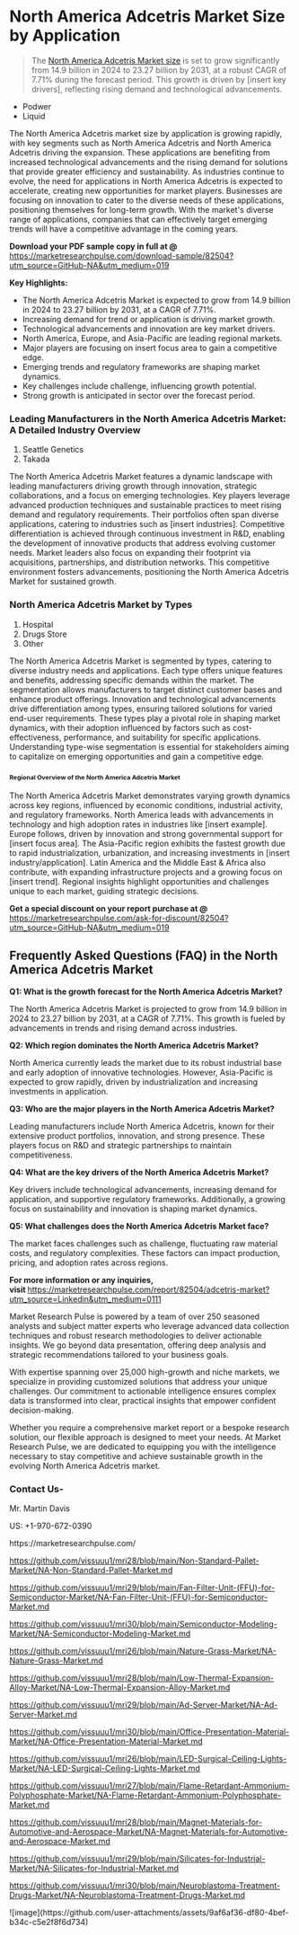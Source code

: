 <h1>North America Adcetris Market&nbsp;Size by Application</h1><blockquote><p>The <a href="https://marketresearchpulse.com/download-sample/82504?utm_source=GitHub-NA&amp;utm_medium=019">North America Adcetris Market size</a> is set to grow significantly from 14.9 billion in 2024 to 23.27 billion by 2031, at a robust CAGR of 7.71% during the forecast period. This growth is driven by [insert key drivers], reflecting rising demand and technological advancements.</p></blockquote><ul><li>Podwer<li> Liquid</li></ul><p>The North America Adcetris market size by application is growing rapidly, with key segments such as North America Adcetris and North America Adcetris driving the expansion. These applications are benefiting from increased technological advancements and the rising demand for solutions that provide greater efficiency and sustainability. As industries continue to evolve, the need for applications in North America Adcetris is expected to accelerate, creating new opportunities for market players. Businesses are focusing on innovation to cater to the diverse needs of these applications, positioning themselves for long-term growth. With the market's diverse range of applications, companies that can effectively target emerging trends will have a competitive advantage in the coming years.</p><p><strong>Download your PDF sample copy in full at @ </strong><a href="https://marketresearchpulse.com/download-sample/82504?utm_source=GitHub-NA&amp;utm_medium=019">https://marketresearchpulse.com/download-sample/82504?utm_source=GitHub-NA&amp;utm_medium=019</a></p><p><strong>Key Highlights: </strong></p><ul><li>The North America Adcetris Market is expected to grow from 14.9 billion in 2024 to 23.27 billion by 2031, at a CAGR of 7.71%.</li><li>Increasing demand for trend or application is driving market growth.</li><li>Technological advancements and innovation are key market drivers.</li><li>North America, Europe, and Asia-Pacific are leading regional markets.</li><li>Major players are focusing on insert focus area to gain a competitive edge.</li><li>Emerging trends and regulatory frameworks are shaping market dynamics.</li><li>Key challenges include challenge, influencing growth potential.</li><li>Strong growth is anticipated in sector over the forecast period.</li></ul><h3>Leading Manufacturers in the North America Adcetris Market: A Detailed Industry Overview</h3><ol><li>Seattle Genetics</li><li>Takada</li></ol><div class="flex max-w-full flex-col flex-grow"><div class="min-h-8 text-message flex w-full flex-col items-end gap-2 whitespace-normal break-words [.text-message+&amp;]:mt-5" dir="auto" data-message-author-role="assistant" data-message-id="fd8432e4-4910-450d-b182-61b7bfb0a01f" data-message-model-slug="gpt-4o"><div class="flex w-full flex-col gap-1 empty:hidden first:pt-[3px]"><div class="markdown prose w-full break-words dark:prose-invert light"><p>The North America Adcetris Market features a dynamic landscape with leading manufacturers driving growth through innovation, strategic collaborations, and a focus on emerging technologies. Key players leverage advanced production techniques and sustainable practices to meet rising demand and regulatory requirements. Their portfolios often span diverse applications, catering to industries such as [insert industries]. Competitive differentiation is achieved through continuous investment in R&amp;D, enabling the development of innovative products that address evolving customer needs. Market leaders also focus on expanding their footprint via acquisitions, partnerships, and distribution networks. This competitive environment fosters advancements, positioning the North America Adcetris Market for sustained growth.</p></div></div></div></div><h3>North America Adcetris Market by Types</h3><ol><li>Hospital<li> Drugs Store<li> Other</li></ol><div class="flex max-w-full flex-col flex-grow"><div class="min-h-8 text-message flex w-full flex-col items-end gap-2 whitespace-normal break-words [.text-message+&amp;]:mt-5" dir="auto" data-message-author-role="assistant" data-message-id="084470be-0bb7-4664-bddf-5156b4f41249" data-message-model-slug="gpt-4o-mini"><div class="flex w-full flex-col gap-1 empty:hidden first:pt-[3px]"><div class="markdown prose w-full break-words dark:prose-invert light"><p>The North America Adcetris Market is segmented by types, catering to diverse industry needs and applications. Each type offers unique features and benefits, addressing specific demands within the market. The segmentation allows manufacturers to target distinct customer bases and enhance product offerings. Innovation and technological advancements drive differentiation among types, ensuring tailored solutions for varied end-user requirements. These types play a pivotal role in shaping market dynamics, with their adoption influenced by factors such as cost-effectiveness, performance, and suitability for specific applications. Understanding type-wise segmentation is essential for stakeholders aiming to capitalize on emerging opportunities and gain a competitive edge.</p></div></div></div></div><h3><span style="font-size: 11px;">Regional Overview of the North America Adcetris Market</span></h3><div class="flex max-w-full flex-col flex-grow"><div class="min-h-8 text-message flex w-full flex-col items-end gap-2 whitespace-normal break-words [.text-message+&amp;]:mt-5" dir="auto" data-message-author-role="assistant" data-message-id="e9038762-ce64-4e30-91c9-9bd413514231" data-message-model-slug="gpt-4o-mini"><div class="flex w-full flex-col gap-1 empty:hidden first:pt-[3px]"><div class="markdown prose w-full break-words dark:prose-invert light"><p>The North America Adcetris Market demonstrates varying growth dynamics across key regions, influenced by economic conditions, industrial activity, and regulatory frameworks. North America leads with advancements in technology and high adoption rates in industries like [insert example]. Europe follows, driven by innovation and strong governmental support for [insert focus area]. The Asia-Pacific region exhibits the fastest growth due to rapid industrialization, urbanization, and increasing investments in [insert industry/application]. Latin America and the Middle East &amp; Africa also contribute, with expanding infrastructure projects and a growing focus on [insert trend]. Regional insights highlight opportunities and challenges unique to each market, guiding strategic decisions.</p></div></div></div></div><p><strong>Get a special discount on your report purchase at @ </strong><a href="https://marketresearchpulse.com/ask-for-discount/82504?utm_source=GitHub-NA&amp;utm_medium=019">https://marketresearchpulse.com/ask-for-discount/82504?utm_source=GitHub-NA&amp;utm_medium=019</a></p><h2>Frequently Asked Questions (FAQ) in the North America Adcetris Market</h2><p><strong>Q1: What is the growth forecast for the North America Adcetris Market?</strong></p><p>The North America Adcetris Market is projected to grow from 14.9 billion in 2024 to 23.27 billion by 2031, at a CAGR of 7.71%. This growth is fueled by advancements in trends and rising demand across industries.</p><p><strong>Q2: Which region dominates the North America Adcetris Market?</strong></p><p>North America currently leads the market due to its robust industrial base and early adoption of innovative technologies. However, Asia-Pacific is expected to grow rapidly, driven by industrialization and increasing investments in application.</p><p><strong>Q3: Who are the major players in the North America Adcetris Market?</strong></p><p>Leading manufacturers include North America Adcetris, known for their extensive product portfolios, innovation, and strong presence. These players focus on R&amp;D and strategic partnerships to maintain competitiveness.</p><p><strong>Q4: What are the key drivers of the North America Adcetris Market?</strong></p><p>Key drivers include technological advancements, increasing demand for application, and supportive regulatory frameworks. Additionally, a growing focus on sustainability and innovation is shaping market dynamics.</p><p><strong>Q5: What challenges does the North America Adcetris Market face?</strong></p><p>The market faces challenges such as challenge, fluctuating raw material costs, and regulatory complexities. These factors can impact production, pricing, and adoption rates across regions.</p><p><strong>For more information or any inquiries, visit&nbsp;</strong><a href="https://marketresearchpulse.com/report/82504/adcetris-market?utm_source=Linkedin&utm_medium=0111">https://marketresearchpulse.com/report/82504/adcetris-market?utm_source=Linkedin&utm_medium=0111</a></p><p>Market Research Pulse is powered by a team of over 250 seasoned analysts and subject matter experts who leverage advanced data collection techniques and robust research methodologies to deliver actionable insights. We go beyond data presentation, offering deep analysis and strategic recommendations tailored to your business goals.</p><p>With expertise spanning over 25,000 high-growth and niche markets, we specialize in providing customized solutions that address your unique challenges. Our commitment to actionable intelligence ensures complex data is transformed into clear, practical insights that empower confident decision-making.</p><p>Whether you require a comprehensive market report or a bespoke research solution, our flexible approach is designed to meet your needs. At Market Research Pulse, we are dedicated to equipping you with the intelligence necessary to stay competitive and achieve sustainable growth in the evolving North America Adcetris market.</p><h3><strong>Contact Us-</strong></h3><p>Mr. Martin Davis</p><p>US: +1-970-672-0390</p><p>https://marketresearchpulse.com/</p><p><a href="https://github.com/vissuuu1/mri28/blob/main/Non-Standard-Pallet-Market/NA-Non-Standard-Pallet-Market.md">https://github.com/vissuuu1/mri28/blob/main/Non-Standard-Pallet-Market/NA-Non-Standard-Pallet-Market.md</a></p><p><a href="https://github.com/vissuuu1/mri29/blob/main/Fan-Filter-Unit-(FFU)-for-Semiconductor-Market/NA-Fan-Filter-Unit-(FFU)-for-Semiconductor-Market.md">https://github.com/vissuuu1/mri29/blob/main/Fan-Filter-Unit-(FFU)-for-Semiconductor-Market/NA-Fan-Filter-Unit-(FFU)-for-Semiconductor-Market.md</a></p><p><a href="https://github.com/vissuuu1/mri30/blob/main/Semiconductor-Modeling-Market/NA-Semiconductor-Modeling-Market.md">https://github.com/vissuuu1/mri30/blob/main/Semiconductor-Modeling-Market/NA-Semiconductor-Modeling-Market.md</a></p><p><a href="https://github.com/vissuuu1/mri26/blob/main/Nature-Grass-Market/NA-Nature-Grass-Market.md">https://github.com/vissuuu1/mri26/blob/main/Nature-Grass-Market/NA-Nature-Grass-Market.md</a></p><p><a href="https://github.com/vissuuu1/mri28/blob/main/Low-Thermal-Expansion-Alloy-Market/NA-Low-Thermal-Expansion-Alloy-Market.md">https://github.com/vissuuu1/mri28/blob/main/Low-Thermal-Expansion-Alloy-Market/NA-Low-Thermal-Expansion-Alloy-Market.md</a></p><p><a href="https://github.com/vissuuu1/mri29/blob/main/Ad-Server-Market/NA-Ad-Server-Market.md">https://github.com/vissuuu1/mri29/blob/main/Ad-Server-Market/NA-Ad-Server-Market.md</a></p><p><a href="https://github.com/vissuuu1/mri30/blob/main/Office-Presentation-Material-Market/NA-Office-Presentation-Material-Market.md">https://github.com/vissuuu1/mri30/blob/main/Office-Presentation-Material-Market/NA-Office-Presentation-Material-Market.md</a></p><p><a href="https://github.com/vissuuu1/mri26/blob/main/LED-Surgical-Ceiling-Lights-Market/NA-LED-Surgical-Ceiling-Lights-Market.md">https://github.com/vissuuu1/mri26/blob/main/LED-Surgical-Ceiling-Lights-Market/NA-LED-Surgical-Ceiling-Lights-Market.md</a></p><p><a href="https://github.com/vissuuu1/mri27/blob/main/Flame-Retardant-Ammonium-Polyphosphate-Market/NA-Flame-Retardant-Ammonium-Polyphosphate-Market.md">https://github.com/vissuuu1/mri27/blob/main/Flame-Retardant-Ammonium-Polyphosphate-Market/NA-Flame-Retardant-Ammonium-Polyphosphate-Market.md</a></p><p><a href="https://github.com/vissuuu1/mri28/blob/main/Magnet-Materials-for-Automotive-and-Aerospace-Market/NA-Magnet-Materials-for-Automotive-and-Aerospace-Market.md">https://github.com/vissuuu1/mri28/blob/main/Magnet-Materials-for-Automotive-and-Aerospace-Market/NA-Magnet-Materials-for-Automotive-and-Aerospace-Market.md</a></p><p><a href="https://github.com/vissuuu1/mri29/blob/main/Silicates-for-Industrial-Market/NA-Silicates-for-Industrial-Market.md">https://github.com/vissuuu1/mri29/blob/main/Silicates-for-Industrial-Market/NA-Silicates-for-Industrial-Market.md</a></p><p><a href="https://github.com/vissuuu1/mri30/blob/main/Neuroblastoma-Treatment-Drugs-Market/NA-Neuroblastoma-Treatment-Drugs-Market.md">https://github.com/vissuuu1/mri30/blob/main/Neuroblastoma-Treatment-Drugs-Market/NA-Neuroblastoma-Treatment-Drugs-Market.md</a></p>
![image](https://github.com/user-attachments/assets/9af6af36-df80-4bef-b34c-c5e2f8f6d734)
